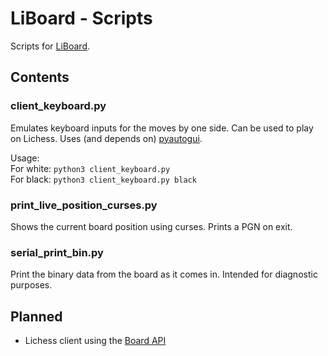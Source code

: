 # LiBoard - Scripts

Scripts for [LiBoard](https://github.com/LiBoard/LiBoard).

## Contents

### client_keyboard.py

Emulates keyboard inputs for the moves by one side. Can be used to play on Lichess. Uses (and depends
on) [pyautogui](https://pypi.org/project/pyautogui/).

Usage:  
For white: `python3 client_keyboard.py`  
For black: `python3 client_keyboard.py black`

### print_live_position_curses.py

Shows the current board position using curses. Prints a PGN on exit.

### serial_print_bin.py

Print the binary data from the board as it comes in. Intended for diagnostic purposes.

## Planned

* Lichess client using the [Board API](https://lichess.org/api#tag/Board)
